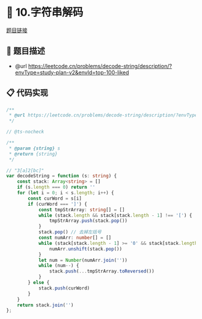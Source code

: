 # 🎪 10.字符串解码

[题目链接](https://leetcode.cn/problems/decode-string/description/?envType=study-plan-v2&envId=top-100-liked)

## 📝 题目描述
* @url https://leetcode.cn/problems/decode-string/description/?envType=study-plan-v2&envId=top-100-liked

## 📋 代码实现
```typescript
/**
 * @url https://leetcode.cn/problems/decode-string/description/?envType=study-plan-v2&envId=top-100-liked
 */

// @ts-nocheck

/**
 * @param {string} s
 * @return {string}
 */

// "3[a]2[bc]"
var decodeString = function (s: string) {
    const stack: Array<string> = []
    if (s.length === 0) return ''
    for (let i = 0; i < s.length; i++) {
        const curWord = s[i]
        if (curWord === ']') {
            const tmpStrArray: string[] = []
            while (stack.length && stack[stack.length - 1] !== '[') {
                tmpStrArray.push(stack.pop())
            }
            stack.pop() // 去掉左括号
            const numArr: number[] = []
            while (stack[stack.length - 1] >= '0' && stack[stack.length - 1] <= '9') {
                numArr.unshift(stack.pop())
            }
            let num = Number(numArr.join(''))
            while (num--) {
                stack.push(...tmpStrArray.toReversed())
            }
        } else {
            stack.push(curWord)
        }
    }
    return stack.join('')
};
```
